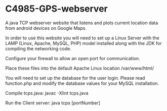 # C4985-GPS-webserver

A java TCP webserver website that listens and plots current location data from
android devices on Google Maps.

In order to use this website you will need to set up a Linux Server with
the LAMP (Linux, Apache, MySQL, PHP) model installed along with the JDK for
compiling the networking code.

Configure your firewall to allow an open port for communication.

Place these files into the default Apache Linux location /var/www/html/

You will need to set up the database for the user login.  Please read function.php
and modify the database values for your MySQL installation.

Compile tcps.java:
javac -Xlint tcps.java

Run the Client server:
java tcps [portNumber]
